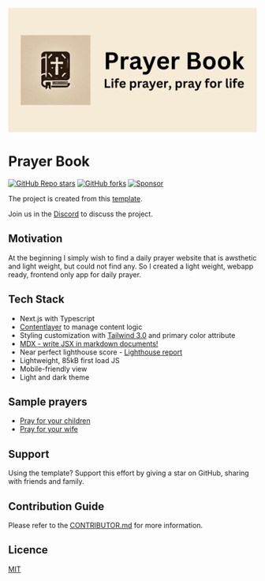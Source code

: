 ![tailwind-nextjs-banner](/public/static/images/twitter-card.png)

# Prayer Book

[![GitHub Repo stars](https://img.shields.io/github/stars/schwannden/prayer-blog?style=social)](https://GitHub.com/schwannden/prayer-blog/stargazers/)
[![GitHub forks](https://img.shields.io/github/forks/schwannden/prayer-blog?style=social)](https://GitHub.com/schwannden/prayer-blog/network/)
[![Sponsor](https://img.shields.io/static/v1?label=Sponsor&message=%E2%9D%A4&logo=GitHub&link=https://github.com/sponsors/schwannden)](https://github.com/sponsors/schwannden)

The project is created from this [template](https://github.com/timlrx/tailwind-nextjs-starter-blog).

Join us in the [Discord](https://discord.gg/eFjTJgzxkH) to discuss the project.

## Motivation

At the beginning I simply wish to find a daily prayer website that is awsthetic and light weight, but could not find any. So I created a light weight, webapp ready, frontend only app for daily prayer.

## Tech Stack

- Next.js with Typescript
- [Contentlayer](https://www.contentlayer.dev/) to manage content logic
- Styling customization with [Tailwind 3.0](https://tailwindcss.com/blog/tailwindcss-v3) and primary color attribute
- [MDX - write JSX in markdown documents!](https://mdxjs.com/)
- Near perfect lighthouse score - [Lighthouse report](https://www.webpagetest.org/result/230805_BiDcBQ_4H7)
- Lightweight, 85kB first load JS
- Mobile-friendly view
- Light and dark theme

## Sample prayers

- [Pray for your children](https://prayer.fruitful-tools.com/prayer/for-children/day1)
- [Pray for your wife](https://prayer.fruitful-tools.com/prayer/for-wife/day1)

## Support

Using the template? Support this effort by giving a star on GitHub, sharing with friends and family.

## Contribution Guide

Please refer to the [CONTRIBUTOR.md](CONTRIBUTOR.md) for more information.

## Licence

[MIT](https://github.com/schwannden/prayer-blog/blob/main/LICENSE)
